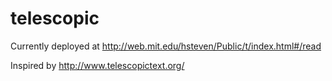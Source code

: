 # telescopic

Currently deployed at http://web.mit.edu/hsteven/Public/t/index.html#/read

Inspired by http://www.telescopictext.org/
